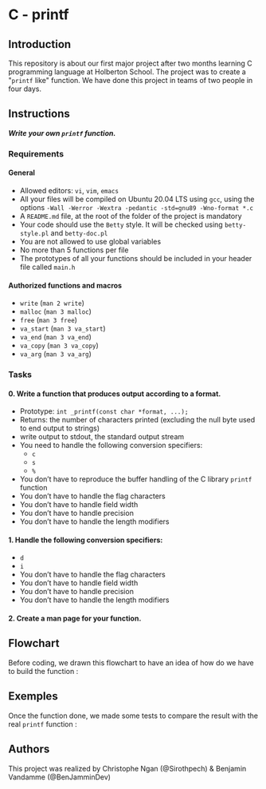 # C - printf

## Introduction
This repository is about our first major project after two months learning C programming language at Holberton School. 
The project was to create a "```printf``` like" function.
We have done this project in teams of two people in four days.


## Instructions
***Write your own ```printf``` function.***

### Requirements
#### General
* Allowed editors: ```vi```, ```vim```, ```emacs```
* All your files will be compiled on Ubuntu 20.04 LTS using ```gcc```, using the options ```-Wall -Werror -Wextra -pedantic -std=gnu89 -Wno-format *.c```
* A ```README.md``` file, at the root of the folder of the project is mandatory
* Your code should use the ```Betty``` style. It will be checked using ```betty-style.pl``` and ```betty-doc.pl```
* You are not allowed to use global variables
* No more than 5 functions per file
* The prototypes of all your functions should be included in your header file called ```main.h```

#### Authorized functions and macros
* ```write``` (```man 2 write```)
* ```malloc``` (```man 3 malloc```)
* ```free``` (```man 3 free```)
* ```va_start``` (```man 3 va_start```)
* ```va_end``` (```man 3 va_end```)
* ```va_copy``` (```man 3 va_copy```)
* ```va_arg``` (```man 3 va_arg```)

### Tasks
#### 0. Write a function that produces output according to a format.
* Prototype: ```int _printf(const char *format, ...);```
* Returns: the number of characters printed (excluding the null byte used to end output to strings)
* write output to stdout, the standard output stream
* You need to handle the following conversion specifiers:
    - ```c```
    - ```s```
    - ```%```
* You don’t have to reproduce the buffer handling of the C library ```printf``` function
* You don’t have to handle the flag characters
* You don’t have to handle field width
* You don’t have to handle precision
* You don’t have to handle the length modifiers

#### 1. Handle the following conversion specifiers:
* ```d```
* ```i```
* You don’t have to handle the flag characters
* You don’t have to handle field width
* You don’t have to handle precision
* You don’t have to handle the length modifiers

#### 2. Create a man page for your function.

## Flowchart
Before coding, we drawn this flowchart to have an idea of how do we have to build the function : 

## Exemples
Once the function done, we made some tests to compare the result with the real ```printf``` function :

## Authors
This project was realized by Christophe Ngan (@Sirothpech) & Benjamin Vandamme (@BenJamminDev)

